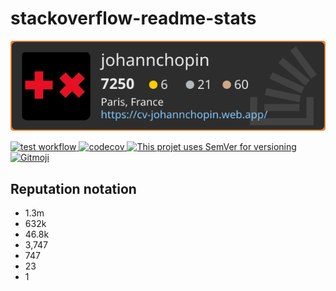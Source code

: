 # stackoverflow-readme-stats
![SO profile](./test/profile.svg)

<a href="https://github.com/johannchopin/restapify/actions">
  <img src="https://github.com/johannchopin/stackoverflow-readme-profile/actions/workflows/test.yml/badge.svg" alt="test workflow">
</a>
<a href="https://codecov.io/gh/johannchopin/restapify">
  <img src="https://codecov.io/gh/johannchopin/stackoverflow-readme-profile/branch/main/graph/badge.svg" alt="codecov">
</a>
<a href="https://semver.org/">
  <img src="https://img.shields.io/badge/Versioning-SemVer-blue" alt="This projet uses SemVer for versioning"/>
</a>
<a href="https://gitmoji.dev">
  <img src="https://img.shields.io/badge/gitmoji-%20😜%20😍-FFDD67.svg" alt="Gitmoji">
</a>

## Reputation notation
- 1.3m
- 632k
- 46.8k
- 3,747
- 747
- 23
- 1


